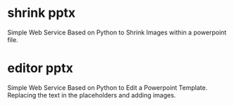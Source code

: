 # shrink pptx
Simple Web Service Based on Python to Shrink Images within a powerpoint file.

# editor pptx
Simple Web Service Based on Python to Edit a Powerpoint Template. Replacing the text in the placeholders and adding images.
